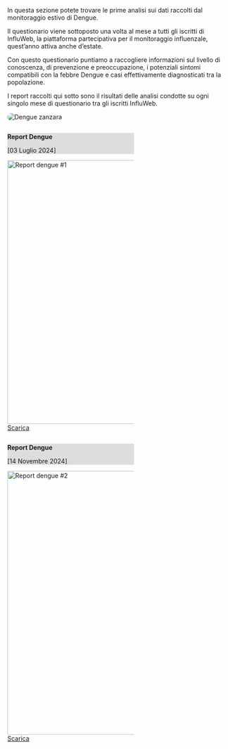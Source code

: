 <div class="row">
  <div class="col-md-8">

  In questa sezione potete trovare le prime analisi sui dati raccolti dal monitoraggio estivo di Dengue.

  Il questionario viene sottoposto una volta al mese a tutti gli iscritti di InfluWeb, la piattaforma partecipativa per il monitoraggio influenzale, quest’anno attiva anche d’estate.

  Con questo questionario puntiamo a raccogliere informazioni sul livello di conoscenza, di prevenzione e preoccupazione, i potenziali sintomi compatibili con la febbre Dengue e casi effettivamente diagnosticati tra la popolazione.

  I report raccolti qui sotto sono il risultati delle analisi condotte su ogni singolo mese di questionario tra gli iscritti InfluWeb.

  </div>
  <div class="col-md-4 d-none d-md-block">
    <img src="assets/images/mosquito.jpg" alt="Dengue zanzara" style="max-width: 100%; border-radius:1em"/>
  </div>
</div>

<div class="row">
  <div class="col-md-6">
    <div class="card" style="width: 18rem;margin-top: 2em">
      <div class="card-body" style="background-color: #dddddd">
        <p><strong>Report Dengue</strong></p>
        <p>[03 Luglio 2024]
      </div>
      <img class="card-img-top" src="assets/images/report-dengue-1-it.png" style="height:15vh;object-fit: none" alt="Report dengue #1">
      <div class="card-body" style=''>
        <a href="assets/pdf/report-dengue-1-it.pdf" class="btn btn-primary" target="_blank">Scarica</a>
      </div>
    </div>
  </div>
  <div class="col-md-6">
    <div class="card" style="width: 18rem;margin-top: 2em">
      <div class="card-body" style="background-color: #dddddd">
        <p><strong>Report Dengue</strong></p>
        <p>[14 Novembre 2024]
      </div>
      <img class="card-img-top" src="assets/images/report-dengue-2-it.png" style="height:15vh;object-fit: none" alt="Report dengue #2">
      <div class="card-body" style=''>
        <a href="assets/pdf/report-dengue-2-it.pdf" class="btn btn-primary" target="_blank">Scarica</a>
      </div>
    </div>
  </div>
</div>
